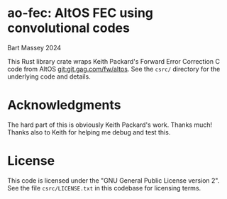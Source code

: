 # ao-fec: AltOS FEC using convolutional codes
Bart Massey 2024

This Rust library crate wraps Keith Packard's Forward Error
Correction C code from AltOS <git:git.gag.com/fw/altos>.
See the `csrc/` directory for the underlying code and
details.

# Acknowledgments

The hard part of this is obviously Keith Packard's
work. Thanks much! Thanks also to Keith for helping me debug
and test this.

# License

This code is licensed under the "GNU General Public License
version 2". See the file `csrc/LICENSE.txt` in this codebase for
licensing terms.
